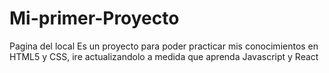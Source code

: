 # Mi-primer-Proyecto
Pagina del local
Es un proyecto para poder practicar mis conocimientos en HTML5 y CSS, ire actualizandolo a medida que aprenda Javascript y React
